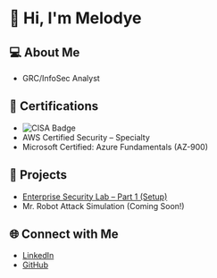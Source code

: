 # 👋 Hi, I'm Melodye

## 💻 About Me
- GRC/InfoSec Analyst

## 📜 Certifications
- ![CISA Badge](https://www.credly.com/badges/cd5e52fe-615f-4b27-ad54-33ec35313522/public_url)
- AWS Certified Security – Specialty  
- Microsoft Certified: Azure Fundamentals (AZ-900)

## 🔗 Projects
- [Enterprise Security Lab – Part 1 (Setup)](https://github.com/<username>/enterprise-lab-part1-setup)
- Mr. Robot Attack Simulation (Coming Soon!)

## 🌐 Connect with Me
- [LinkedIn](https://www.linkedin.com/in/...)
- [GitHub](https://github.com/<username>)
